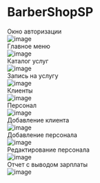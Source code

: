 # BarberShopSP
Окно авторизации <br>
![image](https://user-images.githubusercontent.com/81490021/155682033-2c58800c-e5a3-4892-a7bd-9cf98c9656f9.png) <br>
Главное меню <br>
![image](https://user-images.githubusercontent.com/81490021/155682171-ee1a304d-b4bd-4e25-8aa2-affd2ea5a840.png) <br>
Каталог услуг <br>
![image](https://user-images.githubusercontent.com/81490021/155682714-febe7c36-0a5d-471c-81e3-366e406a20ac.png) <br>
Запись на услугу <br>
![image](https://user-images.githubusercontent.com/81490021/155682804-0b89d89b-54ad-4786-8390-5447b8212f5b.png) <br>
Клиенты <br>
![image](https://user-images.githubusercontent.com/81490021/155682915-e055f8db-b78f-4bd3-8b1f-4c4bd0c0812a.png) <br>
Персонал <br>
![image](https://user-images.githubusercontent.com/81490021/160234018-6cd3efc7-4780-46bd-b1c0-d4a73a56fc8b.png) <br>
Добавление клиента <br>
![image](https://user-images.githubusercontent.com/81490021/155683143-7621e55d-4feb-44e1-9e5b-9541df6e34d1.png) <br>
Добавление персонала <br>
![image](https://user-images.githubusercontent.com/81490021/155683286-a383cafc-4764-40a6-9704-537089b8d3c2.png) <br>
Редактирование персонала <br>
![image](https://user-images.githubusercontent.com/81490021/160234157-08abd021-0a51-4a80-a5bd-3627a6b095e1.png) <br>
Отчет c выводом зарплаты <br>
![image](https://user-images.githubusercontent.com/81490021/160234068-54619051-db35-4091-abb4-30f0332e4436.png) <br>
